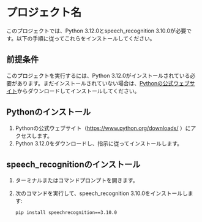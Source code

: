 # プロジェクト名

このプロジェクトでは、Python 3.12.0とspeech_recognition 3.10.0が必要です。以下の手順に従ってこれらをインストールしてください。

## 前提条件

このプロジェクトを実行するには、Python 3.12.0がインストールされている必要があります。まだインストールされていない場合は、[Pythonの公式ウェブサイト](https://www.python.org/downloads/)からダウンロードしてインストールしてください。

## Pythonのインストール

1. Pythonの公式ウェブサイト（https://www.python.org/downloads/ ）にアクセスします。
2. Python 3.12.0をダウンロードし、指示に従ってインストールします。

## speech_recognitionのインストール

1. ターミナルまたはコマンドプロンプトを開きます。
2. 次のコマンドを実行して、speech_recognition 3.10.0をインストールします:

   ```bash
   pip install speechrecognition==3.10.0
